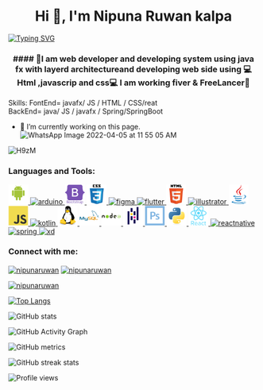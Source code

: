  <h1 align="center">Hi 👋, I'm Nipuna Ruwan kalpa</h1>
 
  [![Typing SVG](https://readme-typing-svg.herokuapp.com?color=%232BFF3A&lines=%F0%9F%99%8CI+am+Nipuna+Ruwan+%F0%9F%99%8C;+I+am+full+stack+Developer+;I+am+free+lancer+in+softhub)](https://git.io/typing-svg)
  
<h3 align="center">#### 🙌I am web developer and developing system using java fx with layerd architectureand developing web side using 💻Html ,javascrip
and css💻
I am working fiver & FreeLancer🙌</h3>


                                            

Skills: FontEnd= javafx/ JS / HTML / CSS/reat<br>
        BackEnd= java/ JS / javafx / Spring/SpringBoot

- 🔭 I’m currently working on this page. 
![WhatsApp Image 2022-04-05 at 11 55 05 AM](https://user-images.githubusercontent.com/92322715/161691987-59e13457-5208-4e28-aa17-b07d25efd4e2.jpeg)



![H9zM](https://user-images.githubusercontent.com/92322715/178133533-054eff1a-005e-49a0-afac-bc9d4dbfd6f8.gif)



<h3 align="left">Languages and Tools:</h3>
<p align="left"> <a href="https://developer.android.com" target="_blank" rel="noreferrer"> <img src="https://raw.githubusercontent.com/devicons/devicon/master/icons/android/android-original-wordmark.svg" alt="android" width="40" height="40"/> </a> <a href="https://www.arduino.cc/" target="_blank" rel="noreferrer"> <img src="https://cdn.worldvectorlogo.com/logos/arduino-1.svg" alt="arduino" width="40" height="40"/> </a> <a href="https://getbootstrap.com" target="_blank" rel="noreferrer"> <img src="https://raw.githubusercontent.com/devicons/devicon/master/icons/bootstrap/bootstrap-plain-wordmark.svg" alt="bootstrap" width="40" height="40"/> </a> <a href="https://www.w3schools.com/css/" target="_blank" rel="noreferrer"> <img src="https://raw.githubusercontent.com/devicons/devicon/master/icons/css3/css3-original-wordmark.svg" alt="css3" width="40" height="40"/> </a> <a href="https://www.figma.com/" target="_blank" rel="noreferrer"> <img src="https://www.vectorlogo.zone/logos/figma/figma-icon.svg" alt="figma" width="40" height="40"/> </a> <a href="https://flutter.dev" target="_blank" rel="noreferrer"> <img src="https://www.vectorlogo.zone/logos/flutterio/flutterio-icon.svg" alt="flutter" width="40" height="40"/> </a> <a href="https://www.w3.org/html/" target="_blank" rel="noreferrer"> <img src="https://raw.githubusercontent.com/devicons/devicon/master/icons/html5/html5-original-wordmark.svg" alt="html5" width="40" height="40"/> </a> <a href="https://www.adobe.com/in/products/illustrator.html" target="_blank" rel="noreferrer"> <img src="https://www.vectorlogo.zone/logos/adobe_illustrator/adobe_illustrator-icon.svg" alt="illustrator" width="40" height="40"/> </a> <a href="https://www.java.com" target="_blank" rel="noreferrer"> <img src="https://raw.githubusercontent.com/devicons/devicon/master/icons/java/java-original.svg" alt="java" width="40" height="40"/> </a> <a href="https://developer.mozilla.org/en-US/docs/Web/JavaScript" target="_blank" rel="noreferrer"> <img src="https://raw.githubusercontent.com/devicons/devicon/master/icons/javascript/javascript-original.svg" alt="javascript" width="40" height="40"/> </a> <a href="https://kotlinlang.org" target="_blank" rel="noreferrer"> <img src="https://www.vectorlogo.zone/logos/kotlinlang/kotlinlang-icon.svg" alt="kotlin" width="40" height="40"/> </a> <a href="https://www.linux.org/" target="_blank" rel="noreferrer"> <img src="https://raw.githubusercontent.com/devicons/devicon/master/icons/linux/linux-original.svg" alt="linux" width="40" height="40"/> </a> <a href="https://www.mysql.com/" target="_blank" rel="noreferrer"> <img src="https://raw.githubusercontent.com/devicons/devicon/master/icons/mysql/mysql-original-wordmark.svg" alt="mysql" width="40" height="40"/> </a> <a href="https://nodejs.org" target="_blank" rel="noreferrer"> <img src="https://raw.githubusercontent.com/devicons/devicon/master/icons/nodejs/nodejs-original-wordmark.svg" alt="nodejs" width="40" height="40"/> </a> <a href="https://pandas.pydata.org/" target="_blank" rel="noreferrer"> <img src="https://raw.githubusercontent.com/devicons/devicon/2ae2a900d2f041da66e950e4d48052658d850630/icons/pandas/pandas-original.svg" alt="pandas" width="40" height="40"/> </a> <a href="https://www.photoshop.com/en" target="_blank" rel="noreferrer"> <img src="https://raw.githubusercontent.com/devicons/devicon/master/icons/photoshop/photoshop-line.svg" alt="photoshop" width="40" height="40"/> </a> <a href="https://www.python.org" target="_blank" rel="noreferrer"> <img src="https://raw.githubusercontent.com/devicons/devicon/master/icons/python/python-original.svg" alt="python" width="40" height="40"/> </a> <a href="https://reactjs.org/" target="_blank" rel="noreferrer"> <img src="https://raw.githubusercontent.com/devicons/devicon/master/icons/react/react-original-wordmark.svg" alt="react" width="40" height="40"/> </a> <a href="https://reactnative.dev/" target="_blank" rel="noreferrer"> <img src="https://reactnative.dev/img/header_logo.svg" alt="reactnative" width="40" height="40"/> </a> <a href="https://spring.io/" target="_blank" rel="noreferrer"> <img src="https://www.vectorlogo.zone/logos/springio/springio-icon.svg" alt="spring" width="40" height="40"/> </a> <a href="https://www.adobe.com/products/xd.html" target="_blank" rel="noreferrer"> <img src="https://cdn.worldvectorlogo.com/logos/adobe-xd.svg" alt="xd" width="40" height="40"/> </a> </p>


<h3 align="left">Connect with me:</h3>
<p align="left">
<a href="https://linkedin.com/in/nipunaruwan" target="blank"><img align="center" src="https://raw.githubusercontent.com/rahuldkjain/github-profile-readme-generator/master/src/images/icons/Social/linked-in-alt.svg" alt="nipunaruwan" height="30" width="40" /></a>
<a href="https://fb.com/nipunaruwan" target="blank"><img align="center" src="https://raw.githubusercontent.com/rahuldkjain/github-profile-readme-generator/master/src/images/icons/Social/facebook.svg" alt="nipunaruwan" height="30" width="40" /></a>
</p>

<p align="left"> <a href="https://github.com/ryo-ma/github-profile-trophy"><img src="https://github-profile-trophy.vercel.app/?username=nipunaruwan" alt="nipunaruwan" /></a> </p>


[![Top Langs](https://github-readme-stats.vercel.app/api/top-langs/?username=nipunaruwan)](https://github.com/anuraghazra/github-readme-stats)

![GitHub stats](https://github-readme-stats.vercel.app/api?username=nipunaruwan&show_icons=true&count_private=true)  

![GitHub Activity Graph](https://activity-graph.herokuapp.com/graph?username=nipunaruwan)  

![GitHub metrics](https://metrics.lecoq.io/nipunaruwan)  

![GitHub streak stats](https://github-readme-streak-stats.herokuapp.com/?user=nipunaruwan)  

![Profile views](https://gpvc.arturio.dev/nipunaruwan)  
